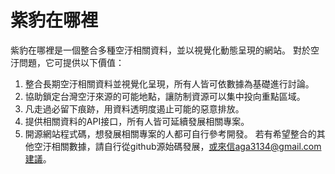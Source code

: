 # 紫豹在哪裡
紫豹在哪裡是一個整合多種空汙相關資料，並以視覺化動態呈現的網站。
對於空汙問題，它可提供以下價值：
1. 整合長期空汙相關資料並視覺化呈現，所有人皆可依數據為基礎進行討論。
2. 協助鎖定台灣空汙來源的可能地點，讓防制資源可以集中投向重點區域。
3. 凡走過必留下痕跡，用資料透明度遏止可能的惡意排放。
4. 提供相關資料的API接口，所有人皆可延續發展相關專案。
5. 開源網站程式碼，想發展相關專案的人都可自行參考開發。
若有希望整合的其他空汙相關數據，請自行從github源始碼發展，或來信aga3134@gmail.com建議。
